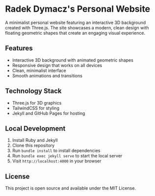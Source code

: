 # Radek Dymacz's Personal Website

A minimalist personal website featuring an interactive 3D background created with Three.js. The site showcases a modern, clean design with floating geometric shapes that create an engaging visual experience.

## Features

- Interactive 3D background with animated geometric shapes
- Responsive design that works on all devices
- Clean, minimalist interface
- Smooth animations and transitions

## Technology Stack

- Three.js for 3D graphics
- TailwindCSS for styling
- Jekyll and GitHub Pages for hosting

## Local Development

1. Install Ruby and Jekyll
2. Clone this repository
3. Run `bundle install` to install dependencies
4. Run `bundle exec jekyll serve` to start the local server
5. Visit `http://localhost:4000` in your browser

## License

This project is open source and available under the MIT License.